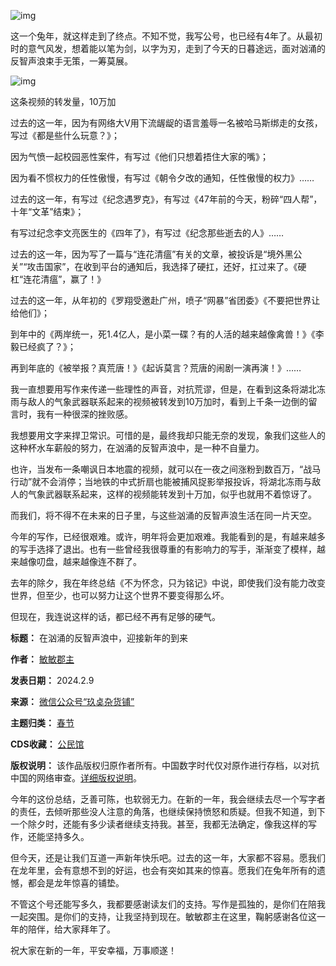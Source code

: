 ![img](https://chinadigitaltimes.net/chinese/files/2024/02/post-704946-65c66431089ac.)


这一个兔年，就这样走到了终点。不知不觉，我写公号，也已经有4年了。从最初时的意气风发，想着能以笔为剑，以字为刃，走到了今天的日暮途远，面对汹涌的反智声浪束手无策，一筹莫展。


![img](https://chinadigitaltimes.net/chinese/files/2024/02/post-704946-65c66431281c2.)


这条视频的转发量，10万加


过去的这一年，因为有网络大V用下流龌龊的语言羞辱一名被哈马斯绑走的女孩，写过《都是些什么玩意？》；


因为气愤一起校园恶性案件，有写过《他们只想着捂住大家的嘴》；


因为看不惯权力的任性傲慢，有写过《朝令夕改的通知，任性傲慢的权力》……


过去的这一年，有写过《纪念遇罗克》，有写过《47年前的今天，粉碎“四人帮”，十年“文革”结束》；


有写过纪念李文亮医生的《四年了》，有写过《纪念那些逝去的人》……


过去的这一年，因为写了一篇与“连花清瘟”有关的文章，被投诉是“境外黑公关”“攻击国家”，在收到平台的通知后，我选择了硬扛，还好，扛过来了。《硬杠“连花清瘟”，赢了！》


过去的这一年，从年初的《罗翔受邀赴广州，喷子“网暴”省团委》《不要把世界让给他们》；


到年中的《两岸统一，死1.4亿人，是小菜一碟？有的人活的越来越像禽兽！》《李毅已经疯了？》；


再到年底的《被举报？真荒唐！》《起诉莫言？荒唐的闹剧一演再演！》……


我一直想要用写作来传递一些理性的声音，对抗荒谬，但是，在看到这条将湖北冻雨与敌人的气象武器联系起来的视频被转发到10万加时，看到上千条一边倒的留言时，我有一种很深的挫败感。


我想要用文字来捍卫常识。可惜的是，最终我却只能无奈的发现，象我们这些人的这种杯水车薪般的努力，在汹涌的反智声浪中，是一种不自量力。


也许，当发布一条嘲讽日本地震的视频，就可以在一夜之间涨粉到数百万，“战马行动”就不会消停；当地铁的中式折扇也能被捕风捉影举报投诉，将湖北冻雨与敌人的气象武器联系起来，这样的视频能转发到十万加，似乎也就用不着惊讶了。


而我们，将不得不在未来的日子里，与这些汹涌的反智声浪生活在同一片天空。


今年的写作，已经很艰难。或许，明年将会更加艰难。我能看到的是，有越来越多的写手选择了退出。也有一些曾经我很尊重的有影响力的写手，渐渐变了模样，越来越像叨盘，越来越像连不群了。


去年的除夕，我在年终总结《不为怀念，只为铭记》中说，即使我们没有能力改变世界，但至少，也可以努力让这个世界不要变得那么坏。


但现在，我连说这样的话，都已经不再有足够的硬气。




**标题：** 在汹涌的反智声浪中，迎接新年的到来  

**作者：** [敏敏郡主](https://chinadigitaltimes.net/space/玖奌杂货铺)  

**发表日期：** 2024.2.9  

**来源：** [微信公众号“玖奌杂货铺”](https://web.archive.org/web/https://mp.weixin.qq.com/s/yM0E48vo_C98qhcICxzlxQ)  

**主题归类：** [春节](https://chinadigitaltimes.net/space/春节)  

**CDS收藏：** [公民馆](https://chinadigitaltimes.net/space/%E5%85%AC%E6%B0%91%E9%A6%86)  

**版权说明：** 该作品版权归原作者所有。中国数字时代仅对原作进行存档，以对抗中国的网络审查。[详细版权说明](https://chinadigitaltimes.net/chinese/copyright)。


今年的这份总结，乏善可陈，也软弱无力。在新的一年，我会继续去尽一个写字者的责任，去倾听那些没人注意的角落，也继续保持愤怒和质疑。但我不知道，到下一个除夕时，还能有多少读者继续支持我。甚至，我都无法确定，像我这样的写作，还能坚持多久。


但今天，还是让我们互道一声新年快乐吧。过去的这一年，大家都不容易。愿我们在龙年里，会有意想不到的好运，也会有突如其来的惊喜。愿我们在兔年所有的遗憾，都会是龙年惊喜的铺垫。


不管这个号还能写多久，我都要感谢读友们的支持。写作是孤独的，是你们在陪我一起突围。是你们的支持，让我坚持到现在。敏敏郡主在这里，鞠躬感谢各位这一年的陪伴，给大家拜年了。


祝大家在新的一年，平安幸福，万事顺遂！

